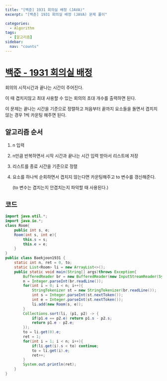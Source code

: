 ```yaml
---
title: "[백준] 1931 회의실 배정 (JAVA)"
excerpt: "[백준] 1931 회의실 배정 (JAVA) 문제 풀이"

categories:
  - Algorithm
tags:
  - [알고리즘]
sidebar:
  nav: "counts"
---
```


# [백준 - 1931 회의실 배정](https://www.acmicpc.net/problem/1931)

회의의 시작시간과 끝나는 시간이 주어진다.

이 때 겹치지않고 최대 사용할 수 있는 회의의 초대 개수를 출력하면 된다.

이 문제는 끝나는 시간을 기준으로 정렬하고 처음부터 끝까지 요소들을 돌면서 겹치치 않는 경우 1씩 카운팅 해주면 된다.

## 알고리즘 순서

1. n 입력
2. n만큼 반복하면서 시작 시간과 끝나는 시간 입력 받아서 리스트에 저장
3. 리스트를 종료 시간을 기준으로 정렬
4. 요소를 하나씩 순회하면서 겹치지 않는다면 카운팅해주고 to 변수를 갱신해준다.

   (to 변수는 겹치는지 안겹치는지 파악할 때 사용된다.)

## 코드

```java
import java.util.*;
import java.io.*;
class Room{
    public int s, e;
    Room(int s, int e){
        this.s = s;
        this.e = e;
    }
}
public class Baekjoon1931 {
    static int n, ret = 0, to;
    static List<Room> li = new ArrayList<>();
    public static void main(String[] args)throws Exception{
        BufferedReader br = new BufferedReader(new InputStreamReader(System.in));
        n = Integer.parseInt(br.readLine());
        for(int i = 0; i < n; i++){
            StringTokenizer st = new StringTokenizer(br.readLine());
            int s = Integer.parseInt(st.nextToken());
            int e = Integer.parseInt(st.nextToken());
            li.add(new Room(s, e));
        }
        Collections.sort(li, (p1, p2) -> {
            if(p1.e == p2.e) return p1.s - p2.s;
            return p1.e - p2.e;
        });
        to = li.get(0).e;
        ret = 1;
        for(int i = 1; i < n; i++){
            if(li.get(i).s < to) continue;
            to = li.get(i).e;
            ret++;
        }
        System.out.println(ret);
    }
}
```
